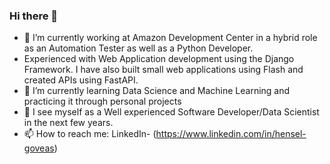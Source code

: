 ### Hi there 👋

- 🔭 I’m currently working at Amazon Development Center in a hybrid role as an Automation Tester as well as a Python Developer.
- Experienced with Web Application development using the Django Framework. I have also built small web applications using Flash and created APIs using        FastAPI.
- 🌱 I’m currently learning Data Science and Machine Learning and practicing it through personal projects
- 👯 I see myself as a Well experienced Software Developer/Data Scientist in the next few years.
- 📫 How to reach me: LinkedIn- (https://www.linkedin.com/in/hensel-goveas)
